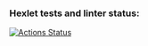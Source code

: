 ### Hexlet tests and linter status:
[![Actions Status](https://github.com/4u3o/rails-project-63/workflows/hexlet-check/badge.svg)](https://github.com/4u3o/rails-project-63/actions)